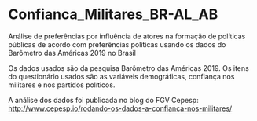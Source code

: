 # Confianca_Militares_BR-AL_AB
Análise de preferências por influência de atores na formação de políticas públicas de acordo com preferências políticas usando os dados do Barômetro das Américas 2019 no Brasil

Os dados usados são da pesquisa Barômetro das Américas 2019. Os itens do questionário usados são as variáveis demográficas, confiança nos militares e nos partidos políticos.

A análise dos dados foi publicada no blog do FGV Cepesp: http://www.cepesp.io/rodando-os-dados-a-confianca-nos-militares/
